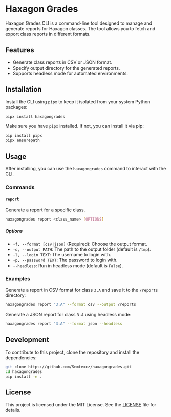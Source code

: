 # Haxagon Grades



Haxagon Grades CLI is a command-line tool designed to manage and generate reports for Haxagon classes. The tool allows you to fetch and export class reports in different formats.

## Features

- Generate class reports in CSV or JSON format.
- Specify output directory for the generated reports.
- Supports headless mode for automated environments.

## Installation

Install the CLI using `pipx` to keep it isolated from your system Python packages:

```bash
pipx install haxagongrades
```

Make sure you have `pipx` installed. If not, you can install it via pip:

```bash
pip install pipx
pipx ensurepath
```

## Usage

After installing, you can use the `haxagongrades` command to interact with the CLI.

### Commands

#### `report`

Generate a report for a specific class.

```bash
haxagongrades report <class_name> [OPTIONS]
```

##### Options

- `-f, --format [csv|json]` (Required): Choose the output format.
- `-o, --output PATH`: The path to the output folder (default is `/tmp`).
- `-l, --login TEXT`: The username to login with.
- `-p, --password TEXT`: The password to login with.
- `--headless`: Run in headless mode (default is `False`).

### Examples

Generate a report in CSV format for class `3.A` and save it to the `/reports` directory:

```bash
haxagongrades report "3.A" --format csv --output /reports
```

Generate a JSON report for class `3.A` using headless mode:

```bash
haxagongrades report "3.A" --format json --headless
```

## Development

To contribute to this project, clone the repository and install the dependencies:

```bash
git clone https://github.com/Semtexcz/haxagongrades.git
cd haxagongrades
pip install -e .
```

## License

This project is licensed under the MIT License. See the [LICENSE](LICENSE) file for details.


